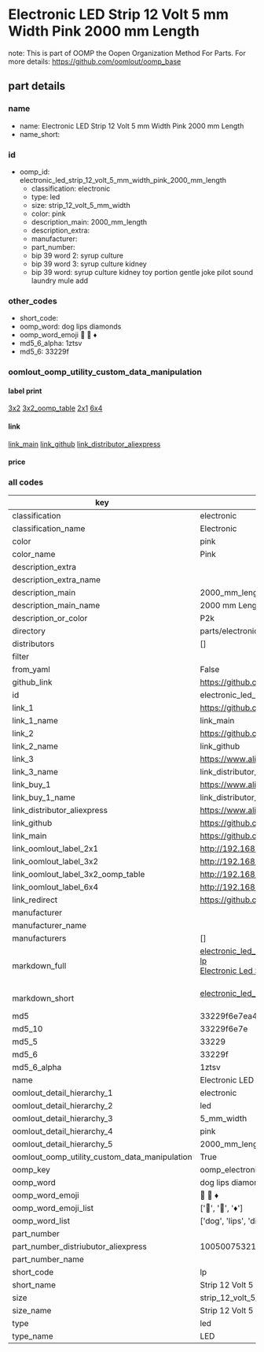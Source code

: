 # Electronic LED Strip 12 Volt 5 mm Width Pink 2000 mm Length  

note: This is part of OOMP the Oopen Organization Method For Parts. For more details: https://github.com/oomlout/oomp_base

##  part details
  







### name
* name: Electronic LED Strip 12 Volt 5 mm Width Pink 2000 mm Length
* name_short: 
### id
* oomp_id: electronic_led_strip_12_volt_5_mm_width_pink_2000_mm_length
  * classification: electronic
  * type: led
  * size: strip_12_volt_5_mm_width
  * color: pink
  * description_main: 2000_mm_length
  * description_extra: 
  * manufacturer: 
  * part_number: 
  * bip 39 word 2: syrup culture
  * bip 39 word 3: syrup culture kidney
  * bip 39 word: syrup culture kidney toy portion gentle joke pilot sound laundry mule add

### other_codes
* short_code: 
* oomp_word: dog lips diamonds
* oomp_word_emoji :dog: :lips: :diamonds:
* md5_6_alpha: 1ztsv
* md5_6: 33229f






### oomlout_oomp_utility_custom_data_manipulation
#### label print
[3x2](http://192.168.1.245:1112/?label=oomp%201ztsv)
[3x2_oomp_table](http://192.168.1.108:1112/?label=oomp%201ztsv)
[2x1](http://192.168.1.242:1112/?label=oomp%201ztsv)
[6x4](http://192.168.1.55:1112/?label=oomp%201ztsv)    

#### link

[link_main](https://github.com/oomlout/oomlout_oomp_version_1_messy/tree/main/parts/electronic_led_strip_12_volt_5_mm_width_pink_2000_mm_length) [link_github](https://github.com/oomlout/oomlout_oomp_version_1_messy/tree/main/parts/electronic_led_strip_12_volt_5_mm_width_pink_2000_mm_length) [link_distributor_aliexpress](https://www.aliexpress.com/item/1005007532172895.html)                            

#### price







### all codes 
| key | value |  
| --- | --- |  
| classification | electronic |  
| classification_name | Electronic |  
| color | pink |  
| color_name | Pink |  
| description_extra |  |  
| description_extra_name |  |  
| description_main | 2000_mm_length |  
| description_main_name | 2000 mm Length |  
| description_or_color | P2k |  
| directory | parts/electronic_led_strip_12_volt_5_mm_width_pink_2000_mm_length |  
| distributors | [] |  
| filter |  |  
| from_yaml | False |  
| github_link | https://github.com/oomlout/oomlout_oomp_part_src/tree/main/parts/electronic_led_strip_12_volt_5_mm_width_pink_2000_mm_length |  
| id | electronic_led_strip_12_volt_5_mm_width_pink_2000_mm_length |  
| link_1 | https://github.com/oomlout/oomlout_oomp_version_1_messy/tree/main/parts/electronic_led_strip_12_volt_5_mm_width_pink_2000_mm_length |  
| link_1_name | link_main |  
| link_2 | https://github.com/oomlout/oomlout_oomp_version_1_messy/tree/main/parts/electronic_led_strip_12_volt_5_mm_width_pink_2000_mm_length |  
| link_2_name | link_github |  
| link_3 | https://www.aliexpress.com/item/1005007532172895.html |  
| link_3_name | link_distributor_aliexpress |  
| link_buy_1 | https://www.aliexpress.com/item/1005007532172895.html |  
| link_buy_1_name | link_distributor_aliexpress |  
| link_distributor_aliexpress | https://www.aliexpress.com/item/1005007532172895.html |  
| link_github | https://github.com/oomlout/oomlout_oomp_version_1_messy/tree/main/parts/electronic_led_strip_12_volt_5_mm_width_pink_2000_mm_length |  
| link_main | https://github.com/oomlout/oomlout_oomp_version_1_messy/tree/main/parts/electronic_led_strip_12_volt_5_mm_width_pink_2000_mm_length |  
| link_oomlout_label_2x1 | http://192.168.1.242:1112/?label=oomp%201ztsv |  
| link_oomlout_label_3x2 | http://192.168.1.245:1112/?label=oomp%201ztsv |  
| link_oomlout_label_3x2_oomp_table | http://192.168.1.108:1112/?label=oomp%201ztsv |  
| link_oomlout_label_6x4 | http://192.168.1.55:1112/?label=oomp%201ztsv |  
| link_redirect | https://github.com/oomlout/oomlout_oomp_version_1_messy/tree/main/parts/electronic_led_strip_12_volt_5_mm_width_pink_2000_mm_length |  
| manufacturer |  |  
| manufacturer_name |  |  
| manufacturers | [] |  
| markdown_full | [electronic_led_strip_12_volt_5_mm_width_pink_2000_mm_length](none)<br>[lp](none)<br>[Electronic Led Strip 12 Volt 5 Mm Width Pink 2000 Mm Length](none)<br><br> |  
| markdown_short | [electronic_led_strip_12_volt_5_mm_width_pink_2000_mm_length](none)<br><br> |  
| md5 | 33229f6e7ea4ef0984d42e66f4cd66e5 |  
| md5_10 | 33229f6e7e |  
| md5_5 | 33229 |  
| md5_6 | 33229f |  
| md5_6_alpha | 1ztsv |  
| name | Electronic LED Strip 12 Volt 5 mm Width Pink 2000 mm Length |  
| oomlout_detail_hierarchy_1 | electronic |  
| oomlout_detail_hierarchy_2 | led |  
| oomlout_detail_hierarchy_3 | 5_mm_width |  
| oomlout_detail_hierarchy_4 | pink |  
| oomlout_detail_hierarchy_5 | 2000_mm_length |  
| oomlout_oomp_utility_custom_data_manipulation | True |  
| oomp_key | oomp_electronic_led_strip_12_volt_5_mm_width_pink_2000_mm_length |  
| oomp_word | dog lips diamonds |  
| oomp_word_emoji | :dog: :lips: :diamonds: |  
| oomp_word_emoji_list | [':dog:', ':lips:', ':diamonds:'] |  
| oomp_word_list | ['dog', 'lips', 'diamonds'] |  
| part_number |  |  
| part_number_distriubutor_aliexpress | 1005007532172895 |  
| part_number_name |  |  
| short_code | lp |  
| short_name | Strip 12 Volt 5 Mm Width Pink2000 Mm Length Led |  
| size | strip_12_volt_5_mm_width |  
| size_name | Strip 12 Volt 5 mm Width |  
| type | led |  
| type_name | LED |  
